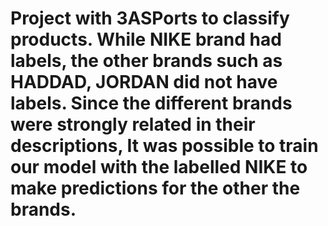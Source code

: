 # Project with 3ASPorts to classify products. While NIKE brand had labels, the other brands such as HADDAD, JORDAN did not have labels. Since the different brands were strongly related in their descriptions, It was possible to train our model with the labelled NIKE to make predictions for the other the brands.
